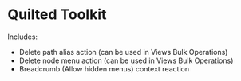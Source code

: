 Quilted Toolkit
===============

Includes:
- Delete path alias action (can be used in Views Bulk Operations)
- Delete node menu action (can be used in Views Bulk Operations)
- Breadcrumb (Allow hidden menus) context reaction
